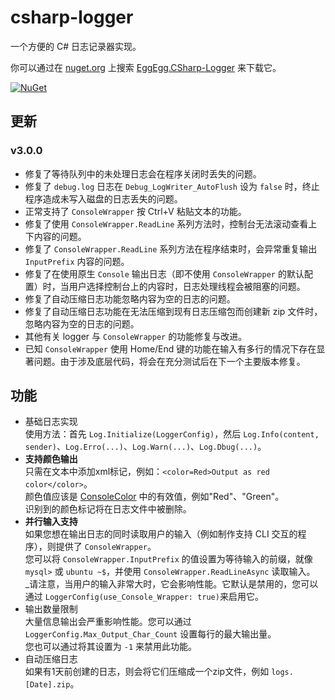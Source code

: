 # csharp-logger
一个方便的 C# 日志记录器实现。    

你可以通过在 [nuget.org](https://www.nuget.org) 上搜索 [EggEgg.CSharp-Logger](https://www.nuget.org/packages/EggEgg.CSharp-Logger) 来下载它。

[![NuGet](https://img.shields.io/nuget/v/EggEgg.CSharp-Logger.svg)](https://www.nuget.org/packages/EggEgg.CSharp-Logger)

## 更新
### v3.0.0
- 修复了等待队列中的未处理日志会在程序关闭时丢失的问题。
- 修复了 `debug.log` 日志在 `Debug_LogWriter_AutoFlush` 设为 `false` 时，终止程序造成未写入磁盘的日志丢失的问题。
- 正常支持了 `ConsoleWrapper` 按 Ctrl+V 粘贴文本的功能。
- 修复了使用 `ConsoleWrapper.ReadLine` 系列方法时，控制台无法滚动查看上下内容的问题。
- 修复了 `ConsoleWrapper.ReadLine` 系列方法在程序结束时，会异常重复输出 `InputPrefix` 内容的问题。
- 修复了在使用原生 `Console` 输出日志（即不使用 `ConsoleWrapper` 的默认配置）时，当用户选择控制台上的内容时，日志处理线程会被阻塞的问题。
- 修复了自动压缩日志功能忽略内容为空的日志的问题。
- 修复了自动压缩日志功能在无法压缩到现有日志压缩包而创建新 zip 文件时，忽略内容为空的日志的问题。
- 其他有关 logger 与 `ConsoleWrapper` 的功能修复与改进。
- 已知 `ConsoleWrapper` 使用 Home/End 键的功能在输入有多行的情况下存在显著问题。由于涉及底层代码，将会在充分测试后在下一个主要版本修复。

## 功能
- 基础日志实现        
  使用方法：首先 `Log.Initialize(LoggerConfig)`，然后 `Log.Info(content, sender)`、`Log.Erro(...)`、`Log.Warn(...)`、`Log.Dbug(...)`。   
- **支持颜色输出**   
  只需在文本中添加xml标记，例如：`<color=Red>Output as red color</color>`。    
  颜色值应该是 [ConsoleColor](https://learn.microsoft.com/en-us/dotnet/api/system.consolecolor) 中的有效值，例如"Red"、"Green"。   
  识别到的颜色标记将在日志文件中被删除。  
- **并行输入支持**         
  如果您想在输出日志的同时读取用户的输入（例如制作支持 CLI 交互的程序），则提供了 `ConsoleWrapper`。    
  您可以将 `ConsoleWrapper.InputPrefix` 的值设置为等待输入的前缀，就像 `mysql>` 或 `ubuntu ~$`，并使用 `ConsoleWrapper.ReadLineAsync` 读取输入。    
  _请注意，当用户的输入非常大时，它会影响性能。它默认是禁用的，您可以通过 `LoggerConfig(use_Console_Wrapper: true)`来启用它。
- 输出数量限制       
  大量信息输出会严重影响性能。您可以通过 `LoggerConfig.Max_Output_Char_Count` 设置每行的最大输出量。      
  您也可以通过将其设置为 `-1` 来禁用此功能。
- 自动压缩日志         
  如果有1天前创建的日志，则会将它们压缩成一个zip文件，例如 `logs.[Date].zip`。